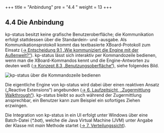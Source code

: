 +++
title = "Anbindung"
pre = "4.4 "
weight = 13
+++

## 4.4 Die Anbindung

kp-status besitzt keine grafische Benutzeroberfläche; die Kommunikation erfolgt stattdessen über die Standardein­- und -­ausgabe.
Als Kommunikationsprotokoll kommt das textbasierte XBoard-­Protokoll zum Einsatz ([→ Entscheidung 9.1 „Wie kommuniziert die Engine mit der Außenwelt?“](/09_entscheidungen/01_anbindung/)).
kp-status lässt sich interaktiv per Kommandozeile bedienen, wenn man die XBoard­-Kommandos kennt und die Engine-Antworten zu deuten weiß ([→ Konzept 8.3 „Benutzungsoberfläche“](/08_konzepte/03_benutzungsoberflaeche/)), siehe folgendes Bild.

![kp-status über die Kommandozeile bedienen](/images/Abb09_07_kp-status_Kommandozeile.png "kp-status über die Kommandozeile bedienen")

Die eigentliche Engine von kp-status wird dabei über einen reaktiven Ansatz („Reactive Extensions“) angebunden ([→ 6. Laufzeitsicht, „Zugermittlung Walkthrough“](/06_laufzeitsicht/01_zugermittlung/)).
kp-status bleibt so auch während der Zugermittlung ansprechbar, ein Benutzer kann zum Beispiel ein sofortiges Ziehen erzwingen.

Die Integration von kp-status in ein UI erfolgt unter Windows über eine Batch­-Datei (_\*.bat_), welche die Java Virtual Machine (JVM) unter Angabe der Klasse mit _main_ Methode startet ([→ 7. Verteilungssicht](/07_verteilungssicht/)).
